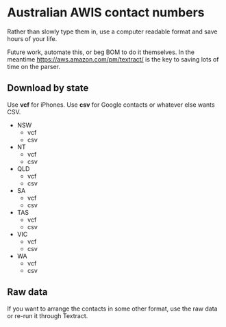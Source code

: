 # Australian AWIS contact numbers

Rather than slowly type them in, use a computer readable format and save hours of your life.

Future work, automate this, or beg BOM to do it themselves. In the meantime https://aws.amazon.com/pm/textract/ is the key to saving lots of time on the parser.

## Download by state

Use **vcf** for iPhones. Use **csv** for Google contacts or whatever else wants CSV.

* NSW
  * vcf
  * csv
* NT
  * vcf
  * csv
* QLD
  * vcf
  * csv
* SA
  * vcf
  * csv
* TAS
  * vcf
  * csv
* VIC
  * vcf
  * csv
* WA
  * vcf
  * csv

## Raw data

If you want to arrange the contacts in some other format, use the raw data or re-run it through Textract.

